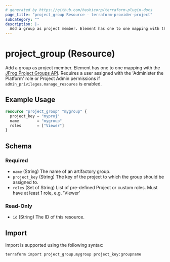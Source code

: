 ```yaml
---
# generated by https://github.com/hashicorp/terraform-plugin-docs
page_title: "project_group Resource - terraform-provider-project"
subcategory: ""
description: |-
  Add a group as project member. Element has one to one mapping with the JFrog Project Groups API https://jfrog.com/help/r/jfrog-rest-apis/update-group-in-project. Requires a user assigned with the 'Administer the Platform' role or Project Admin permissions if admin_privileges.manage_resoures is enabled.
---
```


# project_group (Resource)

Add a group as project member. Element has one to one mapping with the [JFrog Project Groups API](https://jfrog.com/help/r/jfrog-rest-apis/update-group-in-project). Requires a user assigned with the 'Administer the Platform' role or Project Admin permissions if `admin_privileges.manage_resoures` is enabled.

## Example Usage

```terraform
resource "project_group" "mygroup" {
  project_key = "myproj"
  name        = "mygroup"
  roles       = ["Viewer"]
}
```

<!-- schema generated by tfplugindocs -->
## Schema

### Required

- `name` (String) The name of an artifactory group.
- `project_key` (String) The key of the project to which the group should be assigned to.
- `roles` (Set of String) List of pre-defined Project or custom roles. Must have at least 1 role, e.g. 'Viewer'

### Read-Only

- `id` (String) The ID of this resource.

## Import

Import is supported using the following syntax:

```shell
terraform import project_group.mygroup project_key:groupname
```
